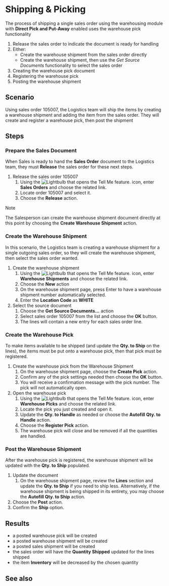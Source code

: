 # Shipping & Picking

The process of shipping a single sales order using the warehousing module with **Direct Pick and Put-Away** enabled uses the warehouse pick functionality
1.  Release the sales order to indicate the document is ready for handling
2.  Either:
	- Create the warehouse shipment from the sales order directly
	- Create the warehouse shipment, then use the *Get Source Documents* functionality to select the sales order
3.  Creating the warehouse pick document    
4.  Registering the warehouse pick    
5.  Posting the warehouse shipment

## Scenario
Using sales order 105007, the Logistics team will ship the items by creating a warehouse shipment and adding the item from the sales order. They will create and register a warehouse pick, then post the shipment

## Steps

### Prepare the Sales Document
When Sales is ready to hand the **Sales Order** document to the Logistics team, they must **Release** the sales order for these next steps.
1. Release the sales order 105007
    1.  Using the ![Lightbulb that opens the Tell Me feature.](../../../media/ui-search/search_small.png "Tell me what you want to do") icon, enter **Sales Orders** and choose the related link.
    2.  Locate order 105007 and select it.
    3.  Choose the **Release** action.

> [!NOTE]
> The Salesperson can create the warehouse shipment document directly at this point by choosing the **Create Warehouse Shipment** action.

### Create the Warehouse Shipment
In this scenario, the Logistics team is creating a warehouse shipment for a single outgoing sales order, so they will create the warehouse shipment, then select the sales order wanted.

1.  Create the warehouse shipment
    1.  Using the ![Lightbulb that opens the Tell Me feature.](../../../media/ui-search/search_small.png "Tell me what you want to do") icon, enter **Warehouse Shipments** and choose the related link.
    2.  Choose the **New** action
    3.  On the warehouse shipment page, press Enter to have a warehouse shipment number automatically selected.
    4.  Enter the **Location Code** as **WHITE**
2. Select the source document
    1.  Choose the **Get Source Documents...** action
    2.  Select sales order 105007 from the list and choose the **OK** button.
    3.  The lines will contain a new entry for each sales order line.

### Create the Warehouse Pick
To make items available to be shipped (and update the **Qty. to Ship** on the lines), the items must be put onto a warehouse pick, then that pick must be registered.

1.  Create the warehouse pick from the Warehouse Shipment
    1.  On the warehouse shipment page, choose the **Create Pick** action.
    2.  Confirm any of the pick settings needed then choose the **OK** button.
    3.  You will receive a confirmation message with the pick number. The pick will not automatically open.
2.  Open the warehouse pick
    1.  Using the ![Lightbulb that opens the Tell Me feature.](../../../media/ui-search/search_small.png "Tell me what you want to do") icon, enter **Warehouse Picks** and choose the related link.
    2.  Locate the pick you just created and open it.
    3.  Update the **Qty. to Handle** as needed or choose the **Autofill Qty. to Handle** action.
    4.  Choose the **Register Pick** action.
    5.  The warehouse pick will close and be removed if all the quantities are handled.

### Post the Warehouse Shipment
After the warehouse pick is registered, the warehouse shipment will be updated with the **Qty. to Ship** populated.
1. Update the document
   1. On the warehouse shipment page, review the **Lines** section and update the **Qty. to Ship** if you need to ship less. Alternatively, if the warehouse shipment is being shipped in its entirety, you may choose the **Autofill Qty. to Ship** action.
2.  Choose the **Post** action.
3.  Confirm the **Ship** option.

## Results
- a posted warehouse pick will be created
- a posted warehouse shipment will be created
- a posted sales shipment will be created
- the sales order will have the **Quantity Shipped** updated for the lines shipped
- the item **Inventory** will be decreased by the chosen quantity

## See also